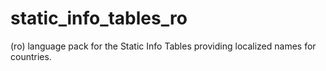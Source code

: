 # static_info_tables_ro
(ro) language pack for the Static Info Tables providing localized names for countries.
